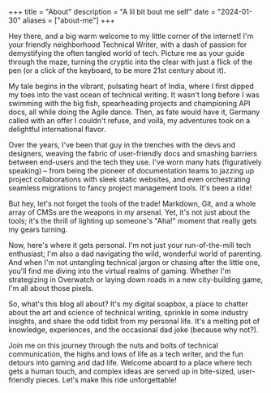 +++
title = "About"
description = "A lil bit bout me self"
date = "2024-01-30"
aliases = ["about-me"]
+++

Hey there, and a big warm welcome to my little corner of the internet! I'm your friendly neighborhood Technical Writer, with a dash of passion for demystifying the often tangled world of tech. Picture me as your guide through the maze, turning the cryptic into the clear with just a flick of the pen (or a click of the keyboard, to be more 21st century about it).

My tale begins in the vibrant, pulsating heart of India, where I first dipped my toes into the vast ocean of technical writing. It wasn't long before I was swimming with the big fish, spearheading projects and championing API docs, all while doing the Agile dance. Then, as fate would have it, Germany called with an offer I couldn't refuse, and voilà, my adventures took on a delightful international flavor.

Over the years, I've been that guy in the trenches with the devs and designers, weaving the fabric of user-friendly docs and smashing barriers between end-users and the tech they use. I've worn many hats (figuratively speaking) – from being the pioneer of documentation teams to jazzing up project collaborations with sleek static websites, and even orchestrating seamless migrations to fancy project management tools. It's been a ride!

But hey, let's not forget the tools of the trade! Markdown, Git, and a whole array of CMSs are the weapons in my arsenal. Yet, it's not just about the tools; it's the thrill of lighting up someone's "Aha!" moment that really gets my gears turning.

Now, here's where it gets personal. I'm not just your run-of-the-mill tech enthusiast; I'm also a dad navigating the wild, wonderful world of parenting. And when I'm not untangling technical jargon or chasing after the little one, you'll find me diving into the virtual realms of gaming. Whether I'm strategizing in Overwatch or laying down roads in a new city-building game, I'm all about those pixels.

So, what's this blog all about? It's my digital soapbox, a place to chatter about the art and science of technical writing, sprinkle in some industry insights, and share the odd tidbit from my personal life. It's a melting pot of knowledge, experiences, and the occasional dad joke (because why not?).

Join me on this journey through the nuts and bolts of technical communication, the highs and lows of life as a tech writer, and the fun detours into gaming and dad life. Welcome aboard to a place where tech gets a human touch, and complex ideas are served up in bite-sized, user-friendly pieces. Let's make this ride unforgettable!
